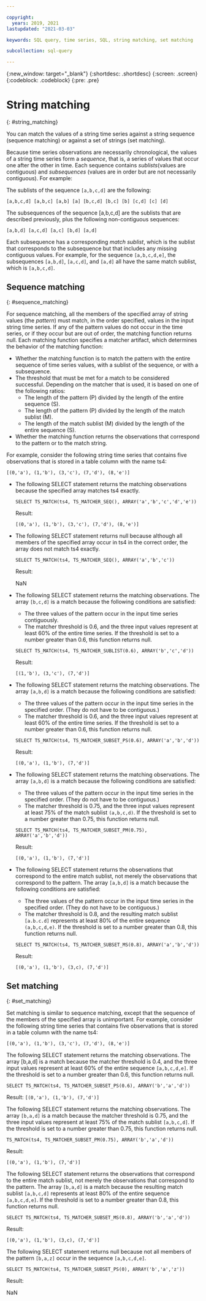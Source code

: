 ```yaml
---

copyright:
  years: 2019, 2021
lastupdated: "2021-03-03"

keywords: SQL query, time series, SQL, string matching, set matching

subcollection: sql-query

---
```


{:new_window: target="_blank"}
{:shortdesc: .shortdesc}
{:screen: .screen}
{:codeblock: .codeblock}
{:pre: .pre}

# String matching
{: #string_matching}

You can match the values of a string time series against a string sequence (sequence matching) or against a set of strings (set matching).

Because time series observations are necessarily chronological, the values of a string time series form a *sequence*, that is, a series of values that occur one after the other in time. Each sequence contains *sublists*(values are contiguous) and *subsequences* (values are in order but are not necessarily contiguous). For example:  

The sublists of the sequence `[a,b,c,d]` are the following:  

`[a,b,c,d] [a,b,c] [a,b] [a] [b,c,d] [b,c] [b] [c,d] [c] [d]`  

The subsequences of the sequence [a,b,c,d] are the sublists that are described previously, plus the following non-contiguous sequences:  

`[a,b,d] [a,c,d] [a,c] [b,d] [a,d]`  

Each subsequence has a corresponding *match sublist*, which is the sublist that corresponds to the subsequence but that includes any missing contiguous values. For example, for the sequence `[a,b,c,d,e]`, the subsequences `[a,b,d]`, `[a,c,d]`, and `[a,d]` all have the same match sublist, which is `[a,b,c,d]`.

## Sequence matching
{: #sequence_matching}

For sequence matching, all the members of the specified array of string values (the *pattern*) must match, in the order specified, values in the input string time series. If any of the pattern values do not occur in the time series, or if they occur but are out of order, the matching function returns null. Each matching function specifies a matcher artifact, which determines the behavior of the matching function:  

- Whether the matching function is to match the pattern with the entire sequence of time series values, with a sublist of the sequence, or with a subsequence.  
- The threshold that must be met for a match to be considered successful. Depending on the matcher that is used, it is based on one of the following ratios:  
    - The length of the pattern (P) divided by the length of the entire sequence (S).
    - The length of the pattern (P) divided by the length of the match sublist (M).
    - The length of the match sublist (M) divided by the length of the entire sequence (S).
- Whether the matching function returns the observations that correspond to the pattern or to the match string.  

For example, consider the following string time series that contains five observations that is stored in a table column with the name ts4:  

`[(0,'a'), (1,'b'), (3,'c'), (7,'d'), (8,'e')]`  

- The following SELECT statement returns the matching observations because the specified array matches ts4 exactly.  

  ```
  SELECT TS_MATCH(ts4, TS_MATCHER_SEQ(), ARRAY('a','b','c','d','e'))
  ```

  Result:  

  `[(0,'a'), (1,'b'), (3,'c'), (7,'d'), (8,'e')]`  

- The following SELECT statement returns null because although all members of the specified array occur in ts4 in the correct order, the array does not match ts4 exactly.  

  ```
  SELECT TS_MATCH(ts4, TS_MATCHER_SEQ(), ARRAY('a','b','c'))
  ```

  Result:  

  NaN  

- The following SELECT statement returns the matching observations. The array `[b,c,d]` is a match because the following conditions are satisfied:  
    - The three values of the pattern occur in the input time series contiguously.
    - The matcher threshold is 0.6, and the three input values represent at least 60% of the entire time series. If the threshold is set to a number greater than 0.6, this function returns null.  
    
    ```
    SELECT TS_MATCH(ts4, TS_MATCHER_SUBLIST(0.6), ARRAY('b','c','d'))
    ```

    Result:  

    `[(1,'b'), (3,'c'), (7,'d')]`  

- The following SELECT statement returns the matching observations. The array `[a,b,d]` is a match because the following conditions are satisfied:  
    - The three values of the pattern occur in the input time series in the specified order. (They do not have to be contiguous.)
    - The matcher threshold is 0.6, and the three input values represent at least 60% of the entire time series. If the threshold is set to a number greater than 0.6, this function returns null.  
    
    ```
    SELECT TS_MATCH(ts4, TS_MATCHER_SUBSET_PS(0.6), ARRAY('a','b','d'))
    ```

    Result:  

    `[(0,'a'), (1,'b'), (7,'d')]`  

- The following SELECT statement returns the matching observations. The array `[a,b,d]` is a match because the following conditions are satisfied:  
    - The three values of the pattern occur in the input time series in the specified order. (They do not have to be contiguous.)
    - The matcher threshold is 0.75, and the three input values represent at least 75% of the match sublist `(a,b,c,d)`. If the threshold is set to a number greater than 0.75, this function returns null.  
    
    ```
    SELECT TS_MATCH(ts4, TS_MATCHER_SUBSET_PM(0.75), ARRAY('a','b','d'))
    ```

    Result:  

    `[(0,'a'), (1,'b'), (7,'d')]`  

- The following SELECT statement returns the observations that correspond to the entire match sublist, not merely the observations that correspond to the pattern. The array `[a,b,d]` is a match because the following conditions are satisfied:  
    - The three values of the pattern occur in the input time series in the specified order. (They do not have to be contiguous.)
    - The matcher threshold is 0.8, and the resulting match sublist `[a.b.c.d]` represents at least 80% of the entire sequence `(a,b,c,d,e)`. If the threshold is set to a number greater than 0.8, this function returns null.  
    
    ```
    SELECT TS_MATCH(ts4, TS_MATCHER_SUBSET_MS(0.8), ARRAY('a','b','d'))
    ```

    Result:  

    `[(0,'a'), (1,'b'), (3,c), (7,'d')]`

## Set matching
{: #set_matching}

Set matching is similar to sequence matching, except that the sequence of the members of the specified array is unimportant. For example, consider the following string time series that contains five observations that is stored in a table column with the name ts4:  

`[(0,'a'), (1,'b'), (3,'c'), (7,'d'), (8,'e')]`  

The following SELECT statement returns the matching observations. The array [b,a,d] is a match because the matcher threshold is 0.4, and the three input values represent at least 60% of the entire sequence `[a,b,c,d,e]`. If the threshold is set to a number greater than 0.6, this function returns null.

```
SELECT TS_MATCH(ts4, TS_MATCHER_SUBSET_PS(0.6), ARRAY('b','a','d'))
```

Result:
`[(0,'a'), (1,'b'), (7,'d')]`  

The following SELECT statement returns the matching observations. The array `[b,a,d]` is a match because the matcher threshold is 0.75, and the three input values represent at least 75% of the match sublist `[a,b,c,d]`. If the threshold is set to a number greater than 0.75, this function returns null.  

```
TS_MATCH(ts4, TS_MATCHER_SUBSET_PM(0.75), ARRAY('b','a','d'))
```

Result:  

`[(0,'a'), (1,'b'), (7,'d')]`  

The following SELECT statement returns the observations that correspond to the entire match sublist, not merely the observations that correspond to the pattern. The array `[b,a,d]` is a match because the resulting match sublist `[a,b,c,d]` represents at least 80% of the entire sequence `[a,b,c,d,e]`. If the threshold is set to a number greater than 0.8, this function returns null.  

```
SELECT TS_MATCH(ts4, TS_MATCHER_SUBSET_MS(0.8), ARRAY('b','a','d'))
```

Result:  

`[(0,'a'), (1,'b'), (3,c), (7,'d')]`  

The following SELECT statement returns null because not all members of the pattern `[b,a,z]` occur in the sequence `[a,b,c,d,e]`.  

```
SELECT TS_MATCH(ts4, TS_MATCHER_SUBSET_PS(0), ARRAY('b','a','z'))
```

Result:  

NaN


